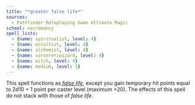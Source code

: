 ```yaml
---
title: "*greater false life*"
sources:
  - Pathfinder Roleplaying Game Ultimate Magic
school: necromancy
spell_lists:
  - {name: spiritualist, level: 4}
  - {name: occultist, level: 4}
  - {name: alchemist, level: 4}
  - {name: sorcerer/wizard, level: 4}
  - {name: witch, level: 4}
  - {name: medium, level: 3}
---
```


This spell functions as [*false life*](/spells/false-life/), except you gain temporary hit points equal to 2d10 + 1 point per caster level (maximum +20). The effects of this spell do not stack with those of *false life*.

